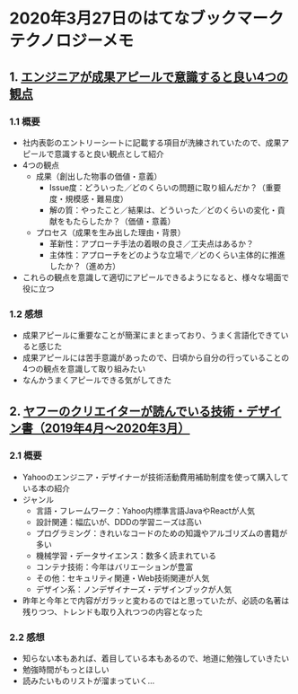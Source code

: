 # 2020年3月27日のはてなブックマークテクノロジーメモ

## 1. [エンジニアが成果アピールで意識すると良い4つの観点](https://tech.recruit-mp.co.jp/etc/post-20264/)

### 1.1 概要

- 社内表彰のエントリーシートに記載する項目が洗練されていたので、成果アピールで意識すると良い観点として紹介
- 4つの観点
  - 成果（創出した物事の価値・意義）
    - Issue度：どういった／どのくらいの問題に取り組んだか？（重要度・規模感・難易度）
    - 解の質：やったこと／結果は、どういった／どのくらいの変化・貢献をもたらしたか？（価値・意義）
  - プロセス（成果を生み出した理由・背景）
    - 革新性：アプローチ手法の着眼の良さ／工夫点はあるか？
    - 主体性：アプローチをどのような立場で／どのくらい主体的に推進したか？（進め方）
- これらの観点を意識して適切にアピールできるようになると、様々な場面で役に立つ

### 1.2 感想

- 成果アピールに重要なことが簡潔にまとまっており、うまく言語化できていると感じた
- 成果アピールには苦手意識があったので、日頃から自分の行っていることの4つの観点を意識して取り組みたい
- なんかうまくアピールできる気がしてきた

## 2. [ヤフーのクリエイターが読んでいる技術・デザイン書（2019年4月〜2020年3月）](https://techblog.yahoo.co.jp/entry/20200326820171/)

### 2.1 概要

- Yahooのエンジニア・デザイナーが技術活動費用補助制度を使って購入している本の紹介
- ジャンル
  - 言語・フレームワーク：Yahoo内標準言語JavaやReactが人気
  - 設計関連：幅広いが、DDDの学習ニーズは高い
  - プログラミング：きれいなコードのための知識やアルゴリズムの書籍が多い
  - 機械学習・データサイエンス：数多く読まれている
  - コンテナ技術：今年はバリエーションが豊富
  - その他：セキュリティ関連・Web技術関連が人気
  - デザイン系：ノンデザイナーズ・デザインブックが人気
- 昨年と今年とで内容がガラッと変わるのではと思っていたが、必読の名著は残りつつ、トレンドも取り入れつつの内容となった

### 2.2 感想

- 知らない本もあれば、着目している本もあるので、地道に勉強していきたい
- 勉強時間がもっとほしい
- 読みたいものリストが溜まっていく…
